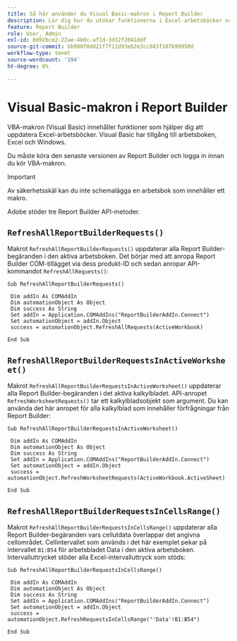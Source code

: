 ```yaml
---
title: Så här använder du Visual Basic-makron i Report Builder
description: Lär dig hur du utökar funktionerna i Excel-arbetsböcker och Report Builder med hjälp av VBA-makron.
feature: Report Builder
role: User, Admin
exl-id: 0d92bce2-22ae-4b0c-af1d-3d12f2041ddf
source-git-commit: bb908f8dd21f7f11d93eb2e3cc843f107b99950d
workflow-type: tm+mt
source-wordcount: '194'
ht-degree: 0%

---
```


# Visual Basic-makron i Report Builder

VBA-makron (Visual Basic) innehåller funktioner som hjälper dig att uppdatera Excel-arbetsböcker. Visual Basic har tillgång till arbetsboken, Excel och Windows.

Du måste köra den senaste versionen av Report Builder och logga in innan du kör VBA-makron.

>[!IMPORTANT]
>
>Av säkerhetsskäl kan du inte schemalägga en arbetsbok som innehåller ett makro.

Adobe stöder tre Report Builder API-metoder.

## `RefreshAllReportBuilderRequests()`

Makrot `RefreshAllReportBuilderRequests()` uppdaterar alla Report Builder-begäranden i den aktiva arbetsboken. Det börjar med att anropa Report Builder COM-tillägget via dess produkt-ID och sedan anropar API-kommandot `RefreshAllRequests()`:

```vba
Sub RefreshAllReportBuilderRequests()
 
 Dim addIn As COMAddIn
 Dim automationObject As Object
 Dim success As String
 Set addIn = Application.COMAddIns("ReportBuilderAddIn.Connect")
 Set automationObject = addIn.Object
 success = automationObject.RefreshAllRequests(ActiveWorkbook)
 
End Sub
```

## `RefreshAllReportBuilderRequestsInActiveWorksheet()`

Makrot `RefreshAllReportBuilderRequestsInActiveWorksheet()` uppdaterar alla Report Builder-begäranden i det aktiva kalkylbladet. API-anropet `RefreshWorksheetRequests()` tar ett kalkylbladsobjekt som argument. Du kan använda det här anropet för alla kalkylblad som innehåller förfrågningar från Report Builder:

```vba
Sub RefreshAllReportBuilderRequestsInActiveWorksheet()
 
 Dim addIn As COMAddIn
 Dim automationObject As Object
 Dim success As String
 Set addIn = Application.COMAddIns("ReportBuilderAddIn.Connect")
 Set automationObject = addIn.Object
 success = automationObject.RefreshWorksheetRequests(ActiveWorkbook.ActiveSheet)
 
End Sub
```

## `RefreshAllReportBuilderRequestsInCellsRange()`

Makrot `RefreshAllReportBuilderRequestsInCellsRange()` uppdaterar alla Report Builder-begäranden vars cellutdata överlappar det angivna cellområdet. Cellintervallet som används i det här exemplet pekar på intervallet `B1:B54` för arbetsbladet Data i den aktiva arbetsboken. Intervalluttrycket stöder alla Excel-intervalluttryck som stöds:

```vba
Sub RefreshAllReportBuilderRequestsInCellsRange()
 
 Dim addIn As COMAddIn
 Dim automationObject As Object
 Dim success As String
 Set addIn = Application.COMAddIns("ReportBuilderAddIn.Connect")
 Set automationObject = addIn.Object
 success = automationObject.RefreshRequestsInCellsRange("'Data'!B1:B54")
  
End Sub
```
